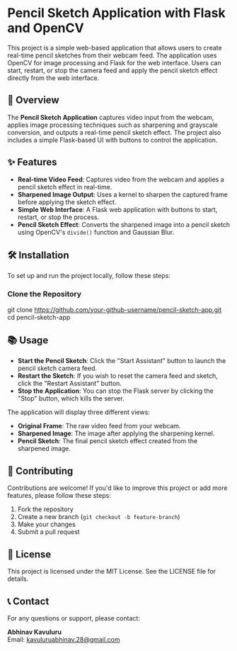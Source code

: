 # Pencil Sketch Application with Flask and OpenCV

This project is a simple web-based application that allows users to create real-time pencil sketches from their webcam feed. The application uses OpenCV for image processing and Flask for the web interface. Users can start, restart, or stop the camera feed and apply the pencil sketch effect directly from the web interface.

## 🚀 Overview

The **Pencil Sketch Application** captures video input from the webcam, applies image processing techniques such as sharpening and grayscale conversion, and outputs a real-time pencil sketch effect. The project also includes a simple Flask-based UI with buttons to control the application.

## ✨ Features

- **Real-time Video Feed**: Captures video from the webcam and applies a pencil sketch effect in real-time.
- **Sharpened Image Output**: Uses a kernel to sharpen the captured frame before applying the sketch effect.
- **Simple Web Interface**: A Flask web application with buttons to start, restart, or stop the process.
- **Pencil Sketch Effect**: Converts the sharpened image into a pencil sketch using OpenCV's `divide()` function and Gaussian Blur.

## 🛠️ Installation

To set up and run the project locally, follow these steps:

### Clone the Repository


git clone https://github.com/your-github-username/pencil-sketch-app.git
cd pencil-sketch-app

## 📚 Usage

- **Start the Pencil Sketch**: Click the "Start Assistant" button to launch the pencil sketch camera feed.
- **Restart the Sketch**: If you wish to reset the camera feed and sketch, click the "Restart Assistant" button.
- **Stop the Application**: You can stop the Flask server by clicking the "Stop" button, which kills the server.

The application will display three different views:

- **Original Frame**: The raw video feed from your webcam.
- **Sharpened Image**: The image after applying the sharpening kernel.
- **Pencil Sketch**: The final pencil sketch effect created from the sharpened image.

## 🤝 Contributing

Contributions are welcome! If you'd like to improve this project or add more features, please follow these steps:

1. Fork the repository
2. Create a new branch (`git checkout -b feature-branch`)
3. Make your changes
4. Submit a pull request

## 📜 License

This project is licensed under the MIT License. See the LICENSE file for details.

## 📞 Contact

For any questions or support, please contact:

**Abhinav Kavuluru**  
Email: kavuluruabhinav.28@gmail.com

